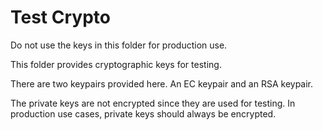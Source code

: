 # Test Crypto

Do not use the keys in this folder for production use.

This folder provides cryptographic keys for testing.

There are two keypairs provided here. An EC keypair and an RSA keypair.

The private keys are not encrypted since they are used for testing.
In production use cases, private keys should always be encrypted.
